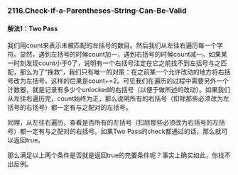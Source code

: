 ### 2116.Check-if-a-Parentheses-String-Can-Be-Valid

#### 解法1：Two Pass
我们用count来表示未被匹配的左括号的数目。然后我们从左往右遍历每一个字符。显然，遇到左括号的时候count加一，遇到右括号的时候count减一。如果某一时刻发现count小于0了，说明有一个右括号注定在它之前找不到左括号与之匹配，那么为了“挽救”，我们只有唯一的对策：在之前某一个允许改动的地方将右括号改为左括号。这样的后果是count+=2。可见我们在遍历的过程中需要另外一个计数器，就是记录有多少个unlocked的右括号（以便于做所述的改动）。如果我们从左往右遍历完，count始终为正，那么说明所有的右括号（扣除那些必须改为左括号的右括号）都一定有与之配对的左括号。

同理，从左往右遍历，查看是否所有的左括号（扣除那些必须改为右括号的左括号）都一定有与之配对的右括号。如果Two Pass的check都通过的话，那么就可以返回true。

那么满足以上两个条件是否就是返回true的充要条件呢？事实上确实如此，你找不出反例。

